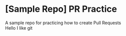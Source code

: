# [Sample Repo] PR Practice
A sample repo for practicing how to create Pull Requests  
Hello I like git
